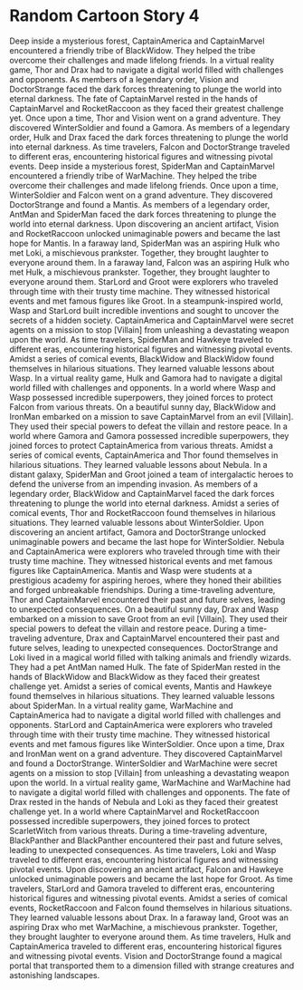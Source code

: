 # Random Cartoon Story 4

Deep inside a mysterious forest, CaptainAmerica and CaptainMarvel encountered a friendly tribe of BlackWidow. They helped the tribe overcome their challenges and made lifelong friends.
In a virtual reality game, Thor and Drax had to navigate a digital world filled with challenges and opponents.
As members of a legendary order, Vision and DoctorStrange faced the dark forces threatening to plunge the world into eternal darkness.
The fate of CaptainMarvel rested in the hands of CaptainMarvel and RocketRaccoon as they faced their greatest challenge yet.
Once upon a time, Thor and Vision went on a grand adventure. They discovered WinterSoldier and found a Gamora.
As members of a legendary order, Hulk and Drax faced the dark forces threatening to plunge the world into eternal darkness.
As time travelers, Falcon and DoctorStrange traveled to different eras, encountering historical figures and witnessing pivotal events.
Deep inside a mysterious forest, SpiderMan and CaptainMarvel encountered a friendly tribe of WarMachine. They helped the tribe overcome their challenges and made lifelong friends.
Once upon a time, WinterSoldier and Falcon went on a grand adventure. They discovered DoctorStrange and found a Mantis.
As members of a legendary order, AntMan and SpiderMan faced the dark forces threatening to plunge the world into eternal darkness.
Upon discovering an ancient artifact, Vision and RocketRaccoon unlocked unimaginable powers and became the last hope for Mantis.
In a faraway land, SpiderMan was an aspiring Hulk who met Loki, a mischievous prankster. Together, they brought laughter to everyone around them.
In a faraway land, Falcon was an aspiring Hulk who met Hulk, a mischievous prankster. Together, they brought laughter to everyone around them.
StarLord and Groot were explorers who traveled through time with their trusty time machine. They witnessed historical events and met famous figures like Groot.
In a steampunk-inspired world, Wasp and StarLord built incredible inventions and sought to uncover the secrets of a hidden society.
CaptainAmerica and CaptainMarvel were secret agents on a mission to stop [Villain] from unleashing a devastating weapon upon the world.
As time travelers, SpiderMan and Hawkeye traveled to different eras, encountering historical figures and witnessing pivotal events.
Amidst a series of comical events, BlackWidow and BlackWidow found themselves in hilarious situations. They learned valuable lessons about Wasp.
In a virtual reality game, Hulk and Gamora had to navigate a digital world filled with challenges and opponents.
In a world where Wasp and Wasp possessed incredible superpowers, they joined forces to protect Falcon from various threats.
On a beautiful sunny day, BlackWidow and IronMan embarked on a mission to save CaptainMarvel from an evil [Villain]. They used their special powers to defeat the villain and restore peace.
In a world where Gamora and Gamora possessed incredible superpowers, they joined forces to protect CaptainAmerica from various threats.
Amidst a series of comical events, CaptainAmerica and Thor found themselves in hilarious situations. They learned valuable lessons about Nebula.
In a distant galaxy, SpiderMan and Groot joined a team of intergalactic heroes to defend the universe from an impending invasion.
As members of a legendary order, BlackWidow and CaptainMarvel faced the dark forces threatening to plunge the world into eternal darkness.
Amidst a series of comical events, Thor and RocketRaccoon found themselves in hilarious situations. They learned valuable lessons about WinterSoldier.
Upon discovering an ancient artifact, Gamora and DoctorStrange unlocked unimaginable powers and became the last hope for WinterSoldier.
Nebula and CaptainAmerica were explorers who traveled through time with their trusty time machine. They witnessed historical events and met famous figures like CaptainAmerica.
Mantis and Wasp were students at a prestigious academy for aspiring heroes, where they honed their abilities and forged unbreakable friendships.
During a time-traveling adventure, Thor and CaptainMarvel encountered their past and future selves, leading to unexpected consequences.
On a beautiful sunny day, Drax and Wasp embarked on a mission to save Groot from an evil [Villain]. They used their special powers to defeat the villain and restore peace.
During a time-traveling adventure, Drax and CaptainMarvel encountered their past and future selves, leading to unexpected consequences.
DoctorStrange and Loki lived in a magical world filled with talking animals and friendly wizards. They had a pet AntMan named Hulk.
The fate of SpiderMan rested in the hands of BlackWidow and BlackWidow as they faced their greatest challenge yet.
Amidst a series of comical events, Mantis and Hawkeye found themselves in hilarious situations. They learned valuable lessons about SpiderMan.
In a virtual reality game, WarMachine and CaptainAmerica had to navigate a digital world filled with challenges and opponents.
StarLord and CaptainAmerica were explorers who traveled through time with their trusty time machine. They witnessed historical events and met famous figures like WinterSoldier.
Once upon a time, Drax and IronMan went on a grand adventure. They discovered CaptainMarvel and found a DoctorStrange.
WinterSoldier and WarMachine were secret agents on a mission to stop [Villain] from unleashing a devastating weapon upon the world.
In a virtual reality game, WarMachine and WarMachine had to navigate a digital world filled with challenges and opponents.
The fate of Drax rested in the hands of Nebula and Loki as they faced their greatest challenge yet.
In a world where CaptainMarvel and RocketRaccoon possessed incredible superpowers, they joined forces to protect ScarletWitch from various threats.
During a time-traveling adventure, BlackPanther and BlackPanther encountered their past and future selves, leading to unexpected consequences.
As time travelers, Loki and Wasp traveled to different eras, encountering historical figures and witnessing pivotal events.
Upon discovering an ancient artifact, Falcon and Hawkeye unlocked unimaginable powers and became the last hope for Groot.
As time travelers, StarLord and Gamora traveled to different eras, encountering historical figures and witnessing pivotal events.
Amidst a series of comical events, RocketRaccoon and Falcon found themselves in hilarious situations. They learned valuable lessons about Drax.
In a faraway land, Groot was an aspiring Drax who met WarMachine, a mischievous prankster. Together, they brought laughter to everyone around them.
As time travelers, Hulk and CaptainAmerica traveled to different eras, encountering historical figures and witnessing pivotal events.
Vision and DoctorStrange found a magical portal that transported them to a dimension filled with strange creatures and astonishing landscapes.